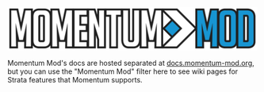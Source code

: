 ![](https://raw.githubusercontent.com/momentum-mod/docs/master/static/images/logo.png)

Momentum Mod's docs are hosted separated at [docs.momentum-mod.org](https://docs.momentum-mod.org/), but you can use the "Momentum Mod" filter here to see wiki pages for Strata features that Momentum supports.
